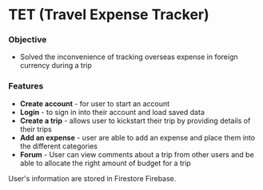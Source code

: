 # TET (Travel Expense Tracker)

### Objective

* Solved the inconvenience of tracking overseas expense in foreign currency during a trip 

### Features
* **Create account** - for user to start an account
* **Login** - to sign in into their account and load saved data
* **Create a trip** - allows user to kickstart their trip by providing details of their trips
* **Add an expense** - user are able to add an expense and place them into the different categories
* **Forum** - User can view comments about a trip from other users and be able to allocate the right amount of budget for a trip

User's information are stored in Firestore Firebase.
